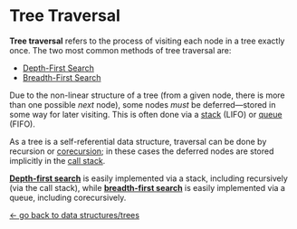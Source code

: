 # Tree Traversal

**Tree traversal** refers to the process of visiting each node in a tree exactly once. The two most common methods of tree traversal are:

- [Depth-First Search](depth-first-search)
- [Breadth-First Search](breadth-first-search)

Due to the non-linear structure of a tree (from a given node, there is more than one possible _next_ node), some nodes _must_ be deferred—stored in some way for later visiting. This is often done via a [stack](https://en.wikipedia.org/wiki/Stack_(abstract_data_type)) (LIFO) or [queue](https://en.wikipedia.org/wiki/Queue_(abstract_data_type)) (FIFO).

As a tree is a self-referential data structure, traversal can be done by recursion or [corecursion](https://en.wikipedia.org/wiki/Corecursion); in these cases the deferred nodes are stored implicitly in the [call stack](https://en.wikipedia.org/wiki/Call_stack).

**[Depth-first search](depth-first-search)** is easily implemented via a stack, including recursively (via the call stack), while **[breadth-first search](breadth-first-search)** is easily implemented via a queue, including corecursively.

[← go back to data structures/trees](../../data-structures/tree)